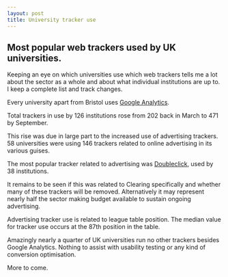 ```yaml
---
layout: post
title: University tracker use
---
```


## Most popular web trackers used by UK universities.

Keeping an eye on which universities use which web trackers tells me a lot about the sector as a whole and about what individual institutions are up to. I keep a complete list and track changes.

Every university apart from Bristol uses [Google Analytics](http://www.theguardian.com/technology/2012/apr/23/google-tracking-trackers-cookies-web-monitoring).

Total trackers in use by 126 institutions rose from 202 back in March to 471 by September.

This rise was due in large part to the increased use of advertising trackers. 58 universities were using 146 trackers related to online advertising in its various guises.

The most popular tracker related to advertising was [Doubleclick](http://www.theguardian.com/technology/2012/apr/23/doubleclick-tracking-trackers-cookies-web-monitoring), used by 38 institutions.

It remains to be seen if this was related to Clearing specifically and whether many of these trackers will be removed. Alternatively it may represent nearly half the sector making budget available to sustain ongoing advertising.

Advertising tracker use is related to league table position. The median value for tracker use occurs at the 87th position in the table.

Amazingly nearly a quarter of UK universities run no other trackers besides Google Analytics. Nothing to assist with usability testing or any kind of conversion optimisation.

More to come.

